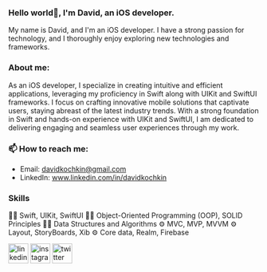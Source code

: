 ### Hello world👋, I'm David, an iOS developer.
My name is David, and I'm an iOS developer. I have a strong passion for technology, and I thoroughly enjoy exploring new technologies and frameworks.

### About me: 

As an iOS developer, I specialize in creating intuitive and efficient applications, leveraging my proficiency in Swift along with UIKit and SwiftUI frameworks. I focus on crafting innovative mobile solutions that captivate users, staying abreast of the latest industry trends. With a strong foundation in Swift and hands-on experience with UIKit and SwiftUI, I am dedicated to delivering engaging and seamless user experiences through my work.

### 📫 How to reach me:

- Email: davidkochkin@gmail.com
- LinkedIn: www.linkedin.com/in/davidkochkin

### Skills 

👨‍💻 Swift, UIKit, SwiftUI 
👨‍💻 Object-Oriented Programming (OOP), SOLID Principles
👨‍💻 Data Structures and Algorithms
⚙️ MVC, MVP, MVVM
⚙️ Layout, StoryBoards, Xib
⚙️ Core data, Realm, Firebase 


[<img src='https://cdn.jsdelivr.net/npm/simple-icons@3.0.1/icons/linkedin.svg' alt='linkedin' height='40'>](https://www.linkedin.com/in/davidkochkin/)  [<img src='https://cdn.jsdelivr.net/npm/simple-icons@3.0.1/icons/instagram.svg' alt='instagram' height='40'>](https://www.instagram.com/kochkindavid/)  [<img src='https://cdn.jsdelivr.net/npm/simple-icons@3.0.1/icons/twitter.svg' alt='twitter' height='40'>](https://twitter.com/DavidKochkin)  

